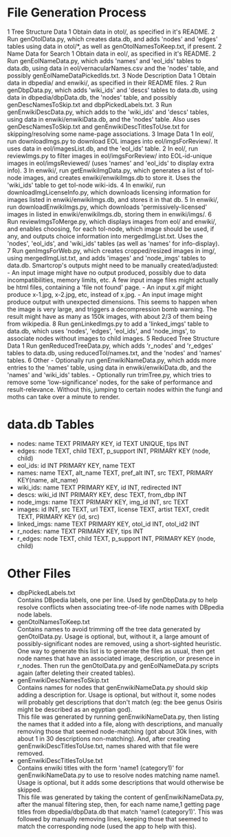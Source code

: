 File Generation Process
=======================
1   Tree Structure Data
    1   Obtain data in otol/, as specified in it's README.
    2   Run genOtolData.py, which creates data.db, and adds
        'nodes' and 'edges' tables using data in otol/*, as well as
        genOtolNamesToKeep.txt, if present.
2   Name Data for Search
    1   Obtain data in eol/, as specified in it's README.
    2   Run genEolNameData.py, which adds 'names' and 'eol\_ids' tables to data.db,
        using data in eol/vernacularNames.csv and the 'nodes' table, and possibly
        genEolNameDataPickedIds.txt.
3   Node Description Data
    1   Obtain data in dbpedia/ and enwiki/, as specified in their README files.
    2   Run genDbpData.py, which adds 'wiki\_ids' and 'descs' tables to data.db,
        using data in dbpedia/dbpData.db, the 'nodes' table, and possibly
        genDescNamesToSkip.txt and dbpPickedLabels.txt.
    3   Run genEnwikiDescData.py, which adds to the 'wiki\_ids' and 'descs' tables,
        using data in enwiki/enwikiData.db, and the 'nodes' table.
        Also uses genDescNamesToSkip.txt and genEnwikiDescTitlesToUse.txt for
        skipping/resolving some name-page associations.
3   Image Data
    1   In eol/, run downloadImgs.py to download EOL images into eol/imgsForReview/.
        It uses data in eol/imagesList.db, and the 'eol\_ids' table.
    2   In eol/, run reviewImgs.py to filter images in eol/imgsForReview/ into EOL-id-unique
        images in eol/imgsReviewed/ (uses 'names' and 'eol\_ids' to display extra info).
    3   In enwiki/, run getEnwikiImgData.py, which generates a list of
        tol-node images, and creates enwiki/enwikiImgs.db to store it.
        Uses the 'wiki\_ids' table to get tol-node wiki-ids.
    4   In enwiki/, run downloadImgLicenseInfo.py, which downloads licensing
        information for images listed in enwiki/enwikiImgs.db, and stores
        it in that db.
    5   In enwiki/, run downloadEnwikiImgs.py, which downloads 'permissively-licensed'
        images in listed in enwiki/enwikiImgs.db, storing them in enwiki/imgs/.
    6   Run reviewImgsToMerge.py, which displays images from eol/ and enwiki/,
        and enables choosing, for each tol-node, which image should be used, if any,
        and outputs choice information into mergedImgList.txt. Uses the 'nodes',
        'eol\_ids', and 'wiki\_ids' tables (as well as 'names' for info-display).
    7   Run genImgsForWeb.py, which creates cropped/resized images in img/, using
        mergedImgList.txt, and adds 'images' and 'node_imgs' tables to data.db.
        Smartcrop's outputs might need to be manually created/adjusted: <br>
        -   An input image might have no output produced, possibly due to
            data incompatibilities, memory limits, etc. A few input image files
            might actually be html files, containing a 'file not found' page.
        -   An input x.gif might produce x-1.jpg, x-2.jpg, etc, instead of x.jpg.
        -   An input image might produce output with unexpected dimensions.
            This seems to happen when the image is very large, and triggers a
            decompression bomb warning.
        The result might have as many as 150k images, with about 2/3 of them
        being from wikipedia.
    8   Run genLinkedImgs.py to add a 'linked_imgs' table to data.db,
        which uses 'nodes', 'edges', 'eol\_ids', and 'node\_imgs', to associate
        nodes without images to child images.
5   Reduced Tree Structure Data
    1   Run genReducedTreeData.py, which adds 'r_nodes' and 'r_edges' tables to
        data.db, using reducedTol/names.txt, and the 'nodes' and 'names' tables.
6   Other
    -   Optionally run genEnwikiNameData.py, which adds more entries to the 'names' table,
        using data in enwiki/enwikiData.db, and the 'names' and 'wiki\_ids' tables.
    -   Optionally run trimTree.py, which tries to remove some 'low-significance' nodes,
        for the sake of performance and result-relevance. Without this, jumping to certain
        nodes within the fungi and moths can take over a minute to render.

data.db Tables
==============
-   nodes:        name TEXT PRIMARY KEY, id TEXT UNIQUE, tips INT
-   edges:        node TEXT, child TEXT, p\_support INT, PRIMARY KEY (node, child)
-   eol\_ids:     id INT PRIMARY KEY, name TEXT
-   names:        name TEXT, alt\_name TEXT, pref\_alt INT, src TEXT, PRIMARY KEY(name, alt\_name)
-   wiki\_ids:    name TEXT PRIMARY KEY, id INT, redirected INT
-   descs:        wiki\_id INT PRIMARY KEY, desc TEXT, from\_dbp INT
-   node\_imgs:   name TEXT PRIMARY KEY, img\_id INT, src TEXT
-   images:       id INT, src TEXT, url TEXT, license TEXT, artist TEXT, credit TEXT, PRIMARY KEY (id, src)
-   linked\_imgs: name TEXT PRIMARY KEY, otol\_id INT, otol\_id2 INT
-   r\_nodes:     name TEXT PRIMARY KEY, tips INT
-   r\_edges:     node TEXT, child TEXT, p\_support INT, PRIMARY KEY (node, child)

Other Files
===========
-   dbpPickedLabels.txt <br>
    Contains DBpedia labels, one per line. Used by genDbpData.py to help
    resolve conflicts when associating tree-of-life node names with
    DBpedia node labels.
-   genOtolNamesToKeep.txt <br>
    Contains names to avoid trimming off the tree data generated by
    genOtolData.py.  Usage is optional, but, without it, a large amount
    of possibly-significant nodes are removed, using a short-sighted
    heuristic. <br>
    One way to generate this list is to generate the files as usual,
    then get node names that have an associated image, description, or
    presence in r_nodes. Then run the genOtolData.py and genEolNameData.py
    scripts again (after deleting their created tables).
-   genEnwikiDescNamesToSkip.txt <br>
    Contains names for nodes that genEnwikiNameData.py should skip adding
    a description for. Usage is optional, but without it, some nodes will
    probably get descriptions that don't match (eg: the bee genus Osiris
    might be described as an egyptian god). <br>
    This file was generated by running genEnwikiNameData.py, then listing
    the names that it added into a file, along with descriptions, and
    manually removing those that seemed node-matching (got about 30k lines,
    with about 1 in 30 descriptions non-matching). And, after creating
    genEnwikiDescTitlesToUse.txt, names shared with that file were removed.
-   genEnwikiDescTitlesToUse.txt <br>
    Contains enwiki titles with the form 'name1 (category1)' for
    genEnwikiNameData.py to use to resolve nodes matching name name1.
    Usage is optional, but it adds some descriptions that would otherwise
    be skipped. <br>
    This file was generated by taking the content of genEnwikiNameData.py,
    after the manual filtering step, then, for each name name,1 getting
    page titles from dbpedia/dbpData.db that match 'name1 (category1)'.
    This was followed by manually removing lines, keeping those that
    seemed to match the corresponding node (used the app to help with this).
